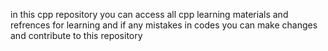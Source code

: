 in this cpp repository you can access all cpp learning materials and refrences for learning 
and if any mistakes in codes you can make changes and contribute to this repository
